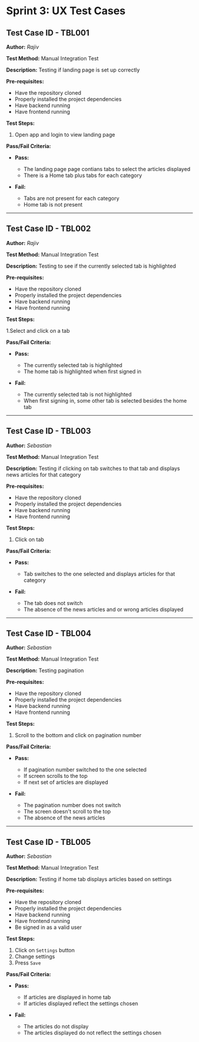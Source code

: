 # Sprint 3: UX Test Cases

## Test Case ID - TBL001

**Author:** _Rajiv_

**Test Method:** Manual Integration Test

**Description:** Testing if landing page is set up correctly

**Pre-requisites:**

- Have the repository cloned
- Properly installed the project dependencies
- Have backend running
- Have frontend running

**Test Steps:**

1. Open app and login to view landing page

**Pass/Fail Criteria:**

- **Pass:**

  - The landing page page contians tabs to select the articles displayed
  - There is a Home tab plus tabs for each category

- **Fail:**

  - Tabs are not present for each category
  - Home tab is not present

---

## Test Case ID - TBL002

**Author:** _Rajiv_

**Test Method:** Manual Integration Test

**Description:** Testing to see if the currently selected tab is highlighted

**Pre-requisites:**

- Have the repository cloned
- Properly installed the project dependencies
- Have backend running
- Have frontend running

**Test Steps:**

1.Select and click on a tab

**Pass/Fail Criteria:**

- **Pass:**

  - The currently selected tab is highlighted
  - The home tab is highlighted when first signed in

- **Fail:**

  - The currently selected tab is not highlighted
  - When first signing in, some other tab is selected besides the home tab

---

## Test Case ID - TBL003

**Author:** _Sebastian_

**Test Method:** Manual Integration Test

**Description:** Testing if clicking on tab switches to that tab and displays news articles for that category

**Pre-requisites:**

- Have the repository cloned
- Properly installed the project dependencies
- Have backend running
- Have frontend running

**Test Steps:**

1. Click on tab

**Pass/Fail Criteria:**

- **Pass:**

  - Tab switches to the one selected and displays articles for that category

- **Fail:**

  - The tab does not switch
  - The absence of the news articles and or wrong articles displayed

---

## Test Case ID - TBL004

**Author:** _Sebastian_

**Test Method:** Manual Integration Test

**Description:** Testing pagination

**Pre-requisites:**

- Have the repository cloned
- Properly installed the project dependencies
- Have backend running
- Have frontend running

**Test Steps:**

1. Scroll to the bottom and click on pagination number

**Pass/Fail Criteria:**

- **Pass:**

  - If pagination number switched to the one selected
  - If screen scrolls to the top
  - If next set of articles are displayed

- **Fail:**

  - The pagination number does not switch
  - The screen doesn't scroll to the top
  - The absence of the news articles

---

## Test Case ID - TBL005

**Author:** _Sebastian_

**Test Method:** Manual Integration Test

**Description:** Testing if home tab displays articles based on settings

**Pre-requisites:**

- Have the repository cloned
- Properly installed the project dependencies
- Have backend running
- Have frontend running
- Be signed in as a valid user

**Test Steps:**

1. Click on `Settings` button
2. Change settings
3. Press `Save`

**Pass/Fail Criteria:**

- **Pass:**

  - If articles are displayed in home tab
  - If articles displayed reflect the settings chosen

- **Fail:**

  - The articles do not display
  - The articles displayed do not reflect the settings chosen
